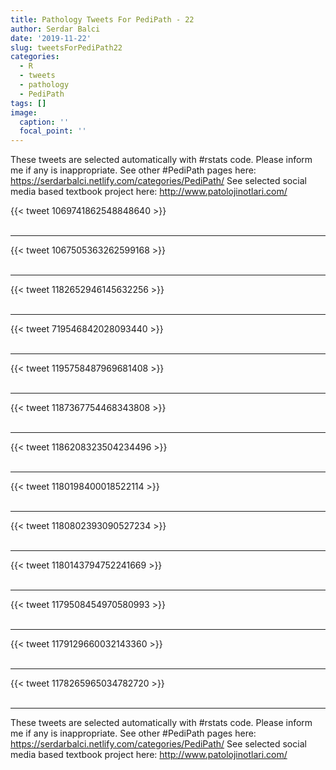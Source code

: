 ```yaml
---
title: Pathology Tweets For PediPath - 22
author: Serdar Balci
date: '2019-11-22'
slug: tweetsForPediPath22
categories:
  - R
  - tweets
  - pathology
  - PediPath
tags: []
image:
  caption: ''
  focal_point: ''
---
```



These tweets are selected automatically with #rstats code. Please inform me if any is inappropriate.
See other #PediPath pages here: https://serdarbalci.netlify.com/categories/PediPath/ 
See selected social media based textbook project here: http://www.patolojinotlari.com/

{{< tweet 1069741862548848640 >}}
<br>
<br>
<hr>
{{< tweet 1067505363262599168 >}}
<br>
<br>
<hr>
{{< tweet 1182652946145632256 >}}
<br>
<br>
<hr>
{{< tweet 719546842028093440 >}}
<br>
<br>
<hr>
{{< tweet 1195758487969681408 >}}
<br>
<br>
<hr>
{{< tweet 1187367754468343808 >}}
<br>
<br>
<hr>
{{< tweet 1186208323504234496 >}}
<br>
<br>
<hr>
{{< tweet 1180198400018522114 >}}
<br>
<br>
<hr>
{{< tweet 1180802393090527234 >}}
<br>
<br>
<hr>
{{< tweet 1180143794752241669 >}}
<br>
<br>
<hr>
{{< tweet 1179508454970580993 >}}
<br>
<br>
<hr>
{{< tweet 1179129660032143360 >}}
<br>
<br>
<hr>
{{< tweet 1178265965034782720 >}}
<br>
<br>
<hr>


These tweets are selected automatically with #rstats code. Please inform me if any is inappropriate.
See other #PediPath pages here: https://serdarbalci.netlify.com/categories/PediPath/ 
See selected social media based textbook project here: http://www.patolojinotlari.com/
